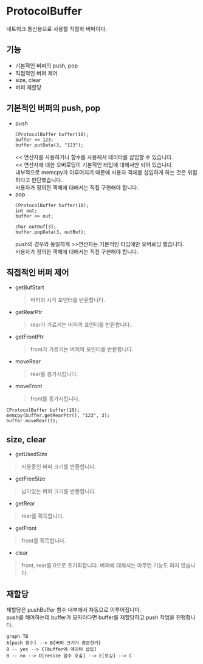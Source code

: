 # ProtocolBuffer
네트워크 통신용으로 사용할 직렬화 버퍼이다.

## 기능
- 기본적인 버퍼의 push, pop
- 직접적인 버퍼 제어
- size, clear
- 버퍼 재할당

## 기본적인 버퍼의 push, pop
- push
  ```
  CProtocolBuffer buffer(10);
  buffer << 123;
  buffer.putData(3, "123");
  ```
  << 연산자를 사용하거나 함수를 사용해서 데이터를 삽입할 수 있습니다.<br>
  << 연산자에 대한 오버로딩이 기본적인 타입에 대해서만 되어 있습니다.<br>
  내부적으로 memcpy가 이루어지기 때문에 사용자 객체를 삽입하게 하는 것은 위험하다고 판단했습니다.<br>
  사용자가 정의한 객체에 대해서는 직접 구현해야 합니다.<br>
 - pop
   ```
   CProtocolBuffer buffer(10);
   int out;
   buffer >> out;

   char outBuf[3];
   buffer.popData(3, outBuf);
   ```
   push의 경우와 동일하게 >>연산자는 기본적인 타입에만 오버로딩 했습니다. <br>
  사용자가 정의한 객체에 대해서는 직접 구현해야 합니다.<br>
 
 ## 직접적인 버퍼 제어
- getBufStart
  > 버퍼의 시작 포인터를 반환합니다.
- getRearPtr
  > rear가 가르키는 버퍼의 포인터를 반환합니다.
 - getFrontPtr
   > front가 가르키는 버퍼의 포인터를 반환합니다.
 - moveRear
   > rear를 증가시킵니다.
 - moveFront
   > front를 증가시킵니다.
  ```
CProtocolBuffer buffer(10);
memcpy(buffer.getRearPtr(), "123", 3);
buffer.moveRear(3);
  ```

## size, clear
 - getUsedSize
  > 사용중인 버퍼 크기를 반환합니다.
 - getFreeSize
  > 남아있는 버퍼 크기를 반환합니다.
 - getRear
  > rear를 획득합니다.
 - getFront
  > front를 획득합니다.
 - clear
  > front, rear를 0으로 초기화합니다.
  > 버퍼에 대해서는 아무런 기능도 하지 않습니다.

## 재할당

재할당은 pushBuffer 함수 내부에서 자동으로 이루어집니다. <br>
push를 해야하는데 buffer가 모자라다면 buffer를 재할당하고 push 작업을 진행합니다.

```mermaid
graph TB
A[push 함수] --> B{버퍼 크기가 충분한가}
B -- yes --> C[buffer에 데이터 삽입]
B -- no --> D[resize 함수 호출] --> E[로깅] --> C
```
